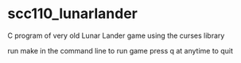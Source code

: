 # scc110_lunarlander
C program of very old Lunar Lander game using the curses library  

run make in the command line to run game
press q at anytime to quit
